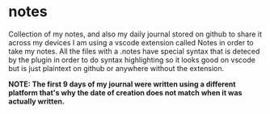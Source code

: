 # notes

Collection of my notes, and also my daily journal stored on github to share it across my devices
I am using a vscode extension called Notes in order to take my notes. All the files with a .notes
have special syntax that is deteced by the plugin in order to do syntax highlighting so it looks
good on vscode but is just plaintext on github or anywhere without the extension.

**NOTE: The first 9 days of my journal were written using a different platform that's why the date of
creation does not match when it was actually written.**
